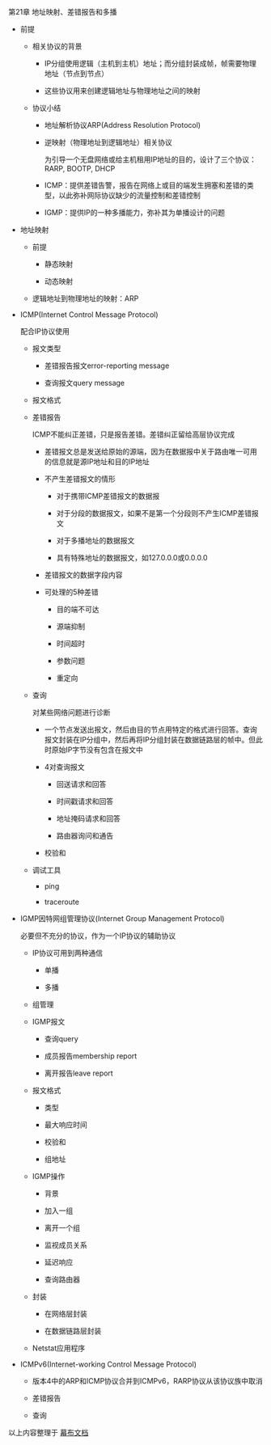    

第21章 地址映射、差错报告和多播

- 前提
    
    - 相关协议的背景
        
        - IP分组使用逻辑（主机到主机）地址；而分组封装成帧，帧需要物理地址（节点到节点）
            
        - 这些协议用来创建逻辑地址与物理地址之间的映射
            
        
    - 协议小结
        
        - 地址解析协议ARP(Address Resolution Protocol)
            
        - 逆映射（物理地址到逻辑地址）相关协议
            
            为引导一个无盘网络或给主机租用IP地址的目的，设计了三个协议：RARP, BOOTP, DHCP
            
        - ICMP：提供差错告警，报告在网络上或目的端发生拥塞和差错的类型，以此弥补网际协议缺少的流量控制和差错控制
            
        - IGMP：提供IP的一种多播能力，弥补其为单播设计的问题
            
        
    
- 地址映射
    
    - 前提
        
        - 静态映射
            
        - 动态映射
            
        
    - 逻辑地址到物理地址的映射：ARP
        
    
- ICMP(Internet Control Message Protocol)
    
    配合IP协议使用
    
    - 报文类型
        
        - 差错报告报文error-reporting message
            
        - 查询报文query message
            
        
    - 报文格式
        
    - 差错报告
        
        ICMP不能纠正差错，只是报告差错。差错纠正留给高层协议完成
        
        - 差错报文总是发送给原始的源端，因为在数据报中关于路由唯一可用的信息就是源IP地址和目的IP地址
            
        - 不产生差错报文的情形
            
            - 对于携带ICMP差错报文的数据报
                
            - 对于分段的数据报文，如果不是第一个分段则不产生ICMP差错报文
                
            - 对于多播地址的数据报文
                
            - 具有特殊地址的数据报文，如127.0.0.0或0.0.0.0
                
            
        - 差错报文的数据字段内容
            
        - 可处理的5种差错
            
            - 目的端不可达
                
            - 源端抑制
                
            - 时间超时
                
            - 参数问题
                
            - 重定向
                
            
        
    - 查询
        
        对某些网络问题进行诊断
        
        - 一个节点发送出报文，然后由目的节点用特定的格式进行回答。查询报文封装在IP分组中，然后再将IP分组封装在数据链路层的帧中。但此时原始IP字节没有包含在报文中
            
        - 4对查询报文
            
            - 回送请求和回答
                
            - 时间戳请求和回答
                
            - 地址掩码请求和回答
                
            - 路由器询问和通告
                
            
        - 校验和
            
        
    - 调试工具
        
        - ping
            
        - traceroute
            
        
    
- IGMP因特网组管理协议(Internet Group Management Protocol)
    
    必要但不充分的协议，作为一个IP协议的辅助协议
    
    - IP协议可用到两种通信
        
        - 单播
            
        - 多播
            
        
    - 组管理
        
    - IGMP报文
        
        - 查询query
            
        - 成员报告membership report
            
        - 离开报告leave report
            
        
    - 报文格式
        
        - 类型
            
        - 最大响应时间
            
        - 校验和
            
        - 组地址
            
        
    - IGMP操作
        
        - 背景
            
        - 加入一组
            
        - 离开一个组
            
        - 监视成员关系
            
        - 延迟响应
            
        - 查询路由器
            
        
    - 封装
        
        - 在网络层封装
            
        - 在数据链路层封装
            
        
    - Netstat应用程序
        
    
- ICMPv6(Internet-working Control Message Protocol)
    
    - 版本4中的ARP和ICMP协议合并到ICMPv6，RARP协议从该协议族中取消
        
    - 差错报告
        
    - 查询
        
    

以上内容整理于 [幕布文档](https://mubu.com?s=export-pdf)